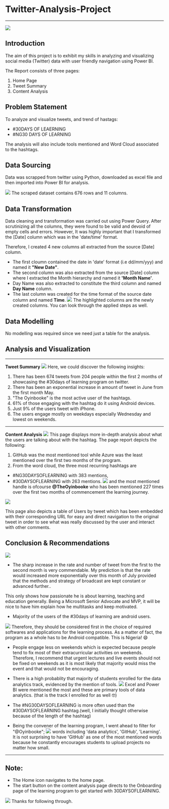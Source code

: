 # Twitter-Analysis-Project
------------------
![](images/home.png)

## Introduction
The aim of this project is to exhibit my skills in analyzing and visualizing social media (Twitter) data with user friendly navigation using Power BI.

The Report consists of three pages:
1. Home Page
2. Tweet Summary
3. Content Analysis

## Problem Statement
To analyze and visualize tweets, and trend of hastags:
- #30DAYS OF LEAERNING
- #NG30 DAYS OF LEARNING

The analysis will also include tools mentioned and Word Cloud associated to the hashtags.

## Data Sourcing
Data was scrapped from twitter using Python, downloaded as excel file and then imported into Power BI for analysis.


![](images/scrape.PNG)
The scraped dataset contains 676 rows and 11 columns.

## Data Transformation
Data cleaning and transformation was carried out using Power Query.
After scrutinizing all the columns, they were found to be valid and devoid of empty cells and errors.
However, It was highly important that I transformed the [Date] column which was in the 'date/time' format.

Therefore, I created 4 new columns all extracted from the source [Date] column.
- The first cloumn contained the date in 'date' format (i.e dd/mm/yyy) and named it **"New Date"**.
- The second column was also extracted from the source [Date] column where I extracted the Month hierarchy and named it **'Month Name'**.
- Day Name was also extracted to constitute the third column and named **Day Name** column.
- The last column was created for the time format of the source date column and named **Time**.
![](images/created.PNG)
The highlighted columns are the newly created columns. You can look through the applied steps as well.

## Data Modelling
No modelling was required since we need just a table for the analysis.

## Analysis and Visualization
----------
 **Tweet Summary**
![](images/tweet.png)
Here, we could discover the following insights:
1. There has been 674 tweets from 204 people within the first 2 months of showcasing the #30days of learning program on twitter.
2. There has been an exponential increase in amount of tweet in June from the first month May.
3. "The Oyinbooke" is the most active user of the hashtags.
4. 61% of those engaging with the hashtag do it using Android devices.
5. Just 9% of the users tweet with iPhone.
6. The users engage mostly on weekdays especially Wednesday and lowest on weekends.
------
**Content Analysis**
![](images/content.png)
This page displays more in-depth analysis about what the users are talking about with the hashtag.
The page report depicts the following:
1. GitHub was the most mentioned tool while Azure was the least mentioned over the first two months of the program.
2. From the word cloud, the three most recurring hashtags are 
- #NG30DAYSOFLEARNING with 383 mentions,
- #30DAYSOFLEARNING with 263 mentions.
![](images/word.png)
and the most mentioned handle is ofcourse **@TheOyinbooke** who has been mentioned 227 times over the first two months of commencement the learning journey.

![](images/table.png)

This page also depicts a table of Users by tweet which has been embedded with their corresponding URL for easy and direct navigation to the original tweet in order to see what was really discussed by the user and interact with other comments.

## Conclusion & Recommendations
![](images/30days.jpg)
- The sharp increase in the rate and number of tweet from the first to the second month is very commendable. 
My prediction is that the rate would increased more exponentially over this month of July provided that the methods and strategy of broadcast are kept constant or advanced further.. 



This only shows how passionate he is about learning, teaching and education generally.
Being a Microsoft Senior Advocate and MVP, it will be nice to have him explain how he multitasks and keep motivated.

- Majority of the users of the #30days of learning are android users. 

![](images/android.jpg)
Therefore, they should be considered first in the choice of required softwares and applications for the learning process. As a matter of fact, the program as a whole has to be Android compatible. This is Nigeria! :smile: 
- People engage less on weekends which is expected because people tend to fix most of their extracurricular activities on weekends. Therefore, I recommend that urgent lectures and live events should not be fixed on weekends as it is most likely that majority would miss the event and that would not be encouraging.

- There is a high probablity that majority of students enrolled for the data analytics track, evidenced by the mention of tools.
![](images/datrack.png)
Excel and Power BI were mentioned the most and these are primary tools of data analytics. (that is the track I enrolled for as well :nerd_face:)
- The #NG30DAYSOFLEARNING is more often used than the #30DAYSOFLEARNING hashtag.(well, I initially thought otherwise because of the length of the hashtag)
- Being the convener of the learning program, I went ahead to filter for "@Oyinbooke";
![](images/convener.png)
words including 'data analytics', 'GitHub', 'Learning'.
It is not surprising to have 'GitHub' as one of the most mentioned words because he constantly encourages students to upload projects no matter how small.
----------
Note: 
- 
- The Home icon navigates to the home page.
- The start button on the content analysis page directs to the Onboarding page of the learning program to get started with 30DAYSOFLEARNING.

![](images/pexels-towfiqu-barbhuiya-11341894.jpg)
Thanks for following through.

